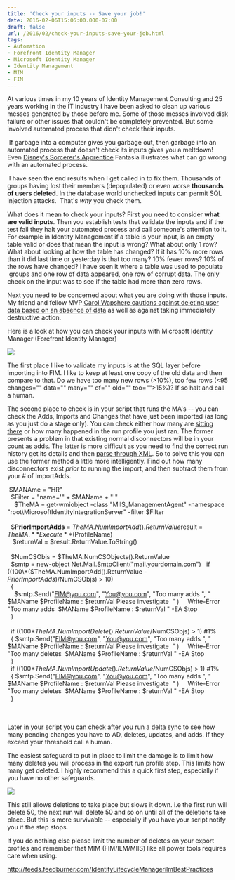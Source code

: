 ```yaml
---
title: 'Check your inputs -- Save your job!'
date: 2016-02-06T15:06:00.000-07:00
draft: false
url: /2016/02/check-your-inputs-save-your-job.html
tags: 
- Automation
- Forefront Identity Manager
- Microsoft Identity Manager
- Identity Management
- MIM
- FIM
---
```


At various times in my 10 years of Identity Management Consulting and 25 years working in the IT industry I have been asked to clean up various messes generated by those before me. Some of those messes involved disk failure or other issues that couldn't be completely prevented. But some involved automated process that didn't check their inputs.  
  
 If garbage into a computer gives you garbage out, then garbage into an automated process that doesn't check its inputs gives you a meltdown! Even [Disney's Sorcerer's Apprentice](http://video.disney.com/watch/sorcerer-s-apprentice-fantasia-4ea9ebc01a74ea59a5867853) Fantasia illustrates what can go wrong with an automated process.  
  
 I have seen the end results when I get called in to fix them. Thousands of groups having lost their members (depopulated) or even worse **thousands of users deleted**. In the database world unchecked inputs can permit SQL injection attacks.  That's _why_ you check them.  
  
What does it mean to check your inputs? First you need to consider **what are valid inputs**. Then you establish tests that validate the inputs and if the test fail they halt your automated process and call someone's attention to it. For example in Identity Management if a table is your input, is an empty table valid or does that mean the input is wrong? What about only 1 row? What about looking at how the table has changed? If it has 10% more rows than it did last time or yesterday is that too many? 10% fewer rows? 10% of the rows have changed? I have seen it where a table was used to populate  groups and one row of data appeared, one row of corrupt data. The only check on the input was to see if the table had more than zero rows.  
  
Next you need to be concerned about what you are doing with those inputs. My friend and fellow MVP [Carol Wapshere cautions against deleting user data based on an absence of data](http://www.wapshere.com/missmiis/fim-best-practice-handle-deprovisioning-with-care) as well as against taking immediately destructive action.  
  
Here is a look at how you can check your inputs with Microsoft Identity Manager (Forefront Identity Manager)  
  
[![](https://4.bp.blogspot.com/-XTKAkWZA0Mw/VrPSa30Dr3I/AAAAAAAAAIg/ax-_6FAP1IY/s640/Preventing%2BDeletions.jpg)](http://4.bp.blogspot.com/-XTKAkWZA0Mw/VrPSa30Dr3I/AAAAAAAAAIg/ax-_6FAP1IY/s1600/Preventing%2BDeletions.jpg)  
  
The first place I like to validate my inputs is at the SQL layer before importing into FIM. I like to keep at least one copy of the old data and then compare to that. Do we have too many new rows (>10%), too few rows (<95 changes="" data="" many="" of="" old="" too="">15%)? If so halt and call a human.  
  
The second place to check is in your script that runs the MA's -- you can check the Adds, Imports and Changes that have just been imported (as long as you just do a stage only). You can check either how many are [sitting there](https://msdn.microsoft.com/en-us/library/windows/desktop/ms697796(v=vs.100).aspx) or how many happened in the run profile you just ran. The former presents a problem in that existing normal disconnectors will be in your count as adds. The latter is more difficult as you need to find the correct run history get its details and then [parse through XML](https://msdn.microsoft.com/en-us/library/windows/desktop/ms698762(v=vs.100).aspx). So to solve this you can use the former method a little more intelligently. Find out how many disconnectors exist _prior_ to running the import, and then subtract them from your # of ImportAdds.  
  
 $MANAme = "HR"  
  $Filter = "name='" + $MAName + "'"  
    $TheMA = get-wmiobject -class "MIIS\_ManagementAgent" -namespace "root\\MicrosoftIdentityIntegrationServer" -filter $Filter   
    
  $**PriorImportAdds** \= $TheMA.NumImportAdd().ReturnValue  
   $result = $TheMA.**Execute**($ProfileName)   
   $returnVal = $result.ReturnValue.ToString()   
    
  $NumCSObjs = $TheMA.NumCSObjects().ReturnValue  
  $smtp = new-object Net.Mail.SmtpClient("mail.yourdomain.com")  
  if ((100\*($TheMA.NumImportAdd().ReturnValue - $PriorImportAdds)/$NumCSObjs) > 10)   
  {   
    $smtp.Send("FIM@you.com", "You@you.com", "Too many adds ", " $MAName $ProfileName : $returnVal Please investigate  " )  
    Write-Error "Too many adds  $MAName $ProfileName : $returnVal " -EA Stop  
  }  
      
  if ((100\*$TheMA.NumImportDelete().ReturnValue/$NumCSObjs) > 1) #1%   
  { $smtp.Send("FIM@you.com", "You@you.com", "Too many adds ", " $MAName $ProfileName : $returnVal Please investigate  " )  
    Write-Error "Too many deletes  $MAName $ProfileName : $returnVal " -EA Stop  
  }  
  if ((100\*$TheMA.NumImportUpdate().ReturnValue/$NumCSObjs) > 1) #1%   
  { $smtp.Send("FIM@you.com", "You@you.com", "Too many adds ", " $MAName $ProfileName : $returnVal Please investigate  " )  
    Write-Error "Too many deletes  $MAName $ProfileName : $returnVal " -EA Stop  
  }  
    
    
  
Later in your script you can check after you run a delta sync to see how many pending changes you have to AD, deletes, updates, and adds. If they exceed your threshold call a human.  
  
  
The easiest safeguard to put in place to limit the damage is to limit how many deletes you will process in the export run profile step. This limits how many get deleted. I highly recommend this a quick first step, especially if you have no other safeguards.  

  

[![](https://1.bp.blogspot.com/-Yv4bX3oxQQs/VrZh8wp8JYI/AAAAAAAAAIs/yKQaj4TNyYE/s640/LimitDeletes.png)](https://1.bp.blogspot.com/-Yv4bX3oxQQs/VrZh8wp8JYI/AAAAAAAAAIs/yKQaj4TNyYE/s1600/LimitDeletes.png)

  
This still allows deletions to take place but slows it down. i.e the first run will delete 50, the next run will delete 50 and so on until all of the deletions take place. But this is more survivable -- especially if you have your script notify you if the step stops.  
  
If you do nothing else please limit the number of deletes on your export profiles and remember that MIM (FIM/ILM/MIIS) like all power tools requires care when using.  
  

http://feeds.feedburner.com/IdentityLifecycleManagerilmBestPractices